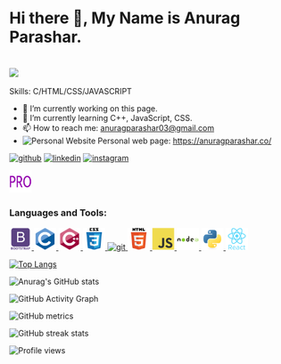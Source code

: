 ### <h1>Hi there 👋, My Name is Anurag Parashar.<h1>
![](https://c.tenor.com/10Zdx_RXqgcAAAAC/programming-crazy.gif)


Skills: C/HTML/CSS/JAVASCRIPT

- 🔭 I’m currently working on this page. 
- 🌱 I’m currently learning C++, JavaScript, CSS. 
- 📫 How to reach me: anuragparashar03@gmail.com 
- <img src="https://image.flaticon.com/icons/png/512/1267/1267431.png" alt="Personal Website" width="20" height="20"/> Personal web page: https://anuragparashar.co/


[<img src='https://github.githubassets.com/images/modules/logos_page/Octocat.png' alt='github' height='40'>](https://github.com/AnuragParashar2000)  [<img src='https://image.flaticon.com/icons/png/512/174/174857.png' alt='linkedin' height='40'>](https://www.linkedin.com/in/anurag-parashar/)  [<img src='https://assets.stickpng.com/images/580b57fcd9996e24bc43c521.png' alt='instagram' height='40'>](https://www.instagram.com/anuragparashar03/)  

<a href='https://github.com/pricing'><img src='https://raw.githubusercontent.com/acervenky/animated-github-badges/master/assets/pro.gif' width='40' height='40'></a>
<h3 align="left">Languages and Tools:</h3>
<p align="left"> <a href="https://getbootstrap.com" target="_blank"> <img src="https://raw.githubusercontent.com/devicons/devicon/master/icons/bootstrap/bootstrap-plain-wordmark.svg" alt="bootstrap" width="40" height="40"/> </a> <a href="https://www.cprogramming.com/" target="_blank"> <img src="https://raw.githubusercontent.com/devicons/devicon/master/icons/c/c-original.svg" alt="c" width="40" height="40"/> </a> <a href="https://www.w3schools.com/cpp/" target="_blank"> <img src="https://raw.githubusercontent.com/devicons/devicon/master/icons/cplusplus/cplusplus-original.svg" alt="cplusplus" width="40" height="40"/> </a> <a href="https://www.w3schools.com/css/" target="_blank"> <img src="https://raw.githubusercontent.com/devicons/devicon/master/icons/css3/css3-original-wordmark.svg" alt="css3" width="40" height="40"/> </a> <a href="https://git-scm.com/" target="_blank"> <img src="https://www.vectorlogo.zone/logos/git-scm/git-scm-icon.svg" alt="git" width="40" height="40"/> </a> <a href="https://www.w3.org/html/" target="_blank"> <img src="https://raw.githubusercontent.com/devicons/devicon/master/icons/html5/html5-original-wordmark.svg" alt="html5" width="40" height="40"/> </a> <a href="https://developer.mozilla.org/en-US/docs/Web/JavaScript" target="_blank"> <img src="https://raw.githubusercontent.com/devicons/devicon/master/icons/javascript/javascript-original.svg" alt="javascript" width="40" height="40"/> </a> <a href="https://nodejs.org" target="_blank"> <img src="https://raw.githubusercontent.com/devicons/devicon/master/icons/nodejs/nodejs-original-wordmark.svg" alt="nodejs" width="40" height="40"/> </a> <a href="https://www.python.org" target="_blank"> <img src="https://raw.githubusercontent.com/devicons/devicon/master/icons/python/python-original.svg" alt="python" width="40" height="40"/> </a> <a href="https://reactjs.org/" target="_blank"> <img src="https://raw.githubusercontent.com/devicons/devicon/master/icons/react/react-original-wordmark.svg" alt="react" width="40" height="40"/> </a> </p>


[![Top Langs](https://github-readme-stats.vercel.app/api/top-langs/?username=AnuragParashar2000)](https://github.com/anuraghazra/github-readme-stats)

![Anurag's GitHub stats](https://github-readme-stats.vercel.app/api?username=AnuragParashar2000&theme=vision-friendly-dark&show_icons=true)
  

![GitHub Activity Graph](https://activity-graph.herokuapp.com/graph?username=AnuragParashar2000)  

![GitHub metrics](https://metrics.lecoq.io/AnuragParashar2000)  

![GitHub streak stats](https://github-readme-streak-stats.herokuapp.com/?user=AnuragParashar2000)  

![Profile views](https://gpvc.arturio.dev/AnuragParashar2000)  
